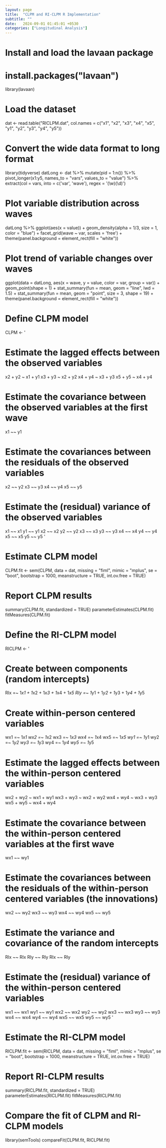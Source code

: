 ```yaml
---
layout: page
title:  "CLPM and RI-CLPM R Implementation"
subtitle: ""
date:   2024-09-01 01:45:01 +0530
categories: ["Longitudinal Analysis"]
---
```



# Install and load the lavaan package
# install.packages("lavaan")
library(lavaan)

# Load the dataset
dat <- read.table("RICLPM.dat", col.names = c("x1", "x2", "x3", "x4", "x5", "y1", "y2", "y3", "y4", "y5"))

# Convert the wide data format to long format
library(tidyverse)
datLong <- dat %>%
  mutate(pid = 1:n()) %>%
  pivot_longer(x1:y5, names_to = "vars", values_to = "value") %>%
  extract(col = vars, into = c('var', 'wave'), regex = '(\\w)(\\d)')

# Plot variable distribution across waves
datLong %>%
  ggplot(aes(x = value)) + 
  geom_density(alpha = 1/3, size = 1, color = "blue") +
  facet_grid(wave ~ var, scales = 'free') +
  theme(panel.background = element_rect(fill = "white"))

# Plot trend of variable changes over waves
ggplot(data = datLong, aes(x = wave, y = value, color = var, group = var)) +
  geom_point(shape = 1) +
  stat_summary(fun = mean, geom = "line", lwd = 1.5) +
  stat_summary(fun = mean, geom = "point", size = 3, shape = 19) +
  theme(panel.background = element_rect(fill = "white"))

# Define CLPM model
CLPM <- '
  # Estimate the lagged effects between the observed variables
  x2 + y2 ~ x1 + y1
  x3 + y3 ~ x2 + y2
  x4 + y4 ~ x3 + y3
  x5 + y5 ~ x4 + y4
  
  # Estimate the covariance between the observed variables at the first wave
  x1 ~~ y1
  
  # Estimate the covariances between the residuals of the observed variables
  x2 ~~ y2
  x3 ~~ y3
  x4 ~~ y4
  x5 ~~ y5
  
  # Estimate the (residual) variance of the observed variables
  x1 ~~ x1
  y1 ~~ y1
  x2 ~~ x2
  y2 ~~ y2
  x3 ~~ x3
  y3 ~~ y3
  x4 ~~ x4
  y4 ~~ y4
  x5 ~~ x5
  y5 ~~ y5
'

# Estimate CLPM model
CLPM.fit <- sem(CLPM, data = dat, missing = "fiml", mimic = "mplus", se = "boot", bootstrap = 1000, meanstructure = TRUE, int.ov.free = TRUE)

# Report CLPM results
summary(CLPM.fit, standardized = TRUE)
parameterEstimates(CLPM.fit)
fitMeasures(CLPM.fit)

# Define the RI-CLPM model
RICLPM <- '
  # Create between components (random intercepts)
  RIx =~ 1*x1 + 1*x2 + 1*x3 + 1*x4 + 1*x5
  RIy =~ 1*y1 + 1*y2 + 1*y3 + 1*y4 + 1*y5
  
  # Create within-person centered variables
  wx1 =~ 1*x1
  wx2 =~ 1*x2
  wx3 =~ 1*x3
  wx4 =~ 1*x4
  wx5 =~ 1*x5
  wy1 =~ 1*y1
  wy2 =~ 1*y2
  wy3 =~ 1*y3
  wy4 =~ 1*y4
  wy5 =~ 1*y5
  
  # Estimate the lagged effects between the within-person centered variables
  wx2 + wy2 ~ wx1 + wy1
  wx3 + wy3 ~ wx2 + wy2
  wx4 + wy4 ~ wx3 + wy3
  wx5 + wy5 ~ wx4 + wy4
  
  # Estimate the covariance between the within-person centered variables at the first wave
  wx1 ~~ wy1
  
  # Estimate the covariances between the residuals of the within-person centered variables (the innovations)
  wx2 ~~ wy2
  wx3 ~~ wy3
  wx4 ~~ wy4
  wx5 ~~ wy5
  
  # Estimate the variance and covariance of the random intercepts
  RIx ~~ RIx
  RIy ~~ RIy
  RIx ~~ RIy
  
  # Estimate the (residual) variance of the within-person centered variables
  wx1 ~~ wx1
  wy1 ~~ wy1
  wx2 ~~ wx2
  wy2 ~~ wy2
  wx3 ~~ wx3
  wy3 ~~ wy3
  wx4 ~~ wx4
  wy4 ~~ wy4
  wx5 ~~ wx5
  wy5 ~~ wy5
'

# Estimate the RI-CLPM model
RICLPM.fit <- sem(RICLPM, data = dat, missing = "fiml", mimic = "mplus", se = "boot", bootstrap = 1000, meanstructure = TRUE, int.ov.free = TRUE)

# Report RI-CLPM results
summary(RICLPM.fit, standardized = TRUE)
parameterEstimates(RICLPM.fit)
fitMeasures(RICLPM.fit)

# Compare the fit of CLPM and RI-CLPM models
library(semTools)
compareFit(CLPM.fit, RICLPM.fit)
